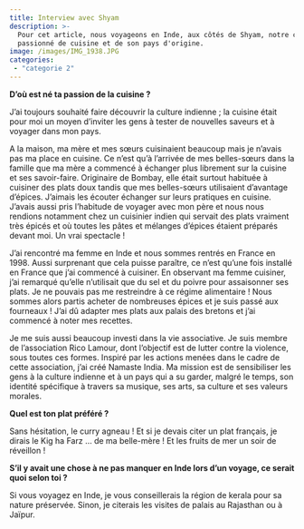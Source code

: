 ```yaml
---
title: Interview avec Shyam
description: >-
  Pour cet article, nous voyageons en Inde, aux côtés de Shyam, notre cuistot
  passionné de cuisine et de son pays d'origine.
image: /images/IMG_1938.JPG
categories:
 - "categorie 2"
---
```

**D’où est né ta passion de la cuisine ?**

J’ai toujours souhaité faire découvrir la culture indienne ; la cuisine était pour moi un moyen d’inviter les gens à tester de nouvelles saveurs et à voyager dans mon pays.

A la maison, ma mère et mes sœurs cuisinaient beaucoup mais je n’avais pas ma place en cuisine. Ce n’est qu’à l’arrivée de mes belles-sœurs dans la famille que ma mère a commencé à échanger plus librement sur la cuisine et ses savoir-faire. Originaire de Bombay, elle était surtout habituée à cuisiner des plats doux tandis que mes belles-sœurs utilisaient d’avantage d’épices. J’aimais les écouter échanger sur leurs pratiques en cuisine. J’avais aussi pris l’habitude de voyager avec mon père et nous nous rendions notamment chez un cuisinier indien qui servait des plats vraiment très épicés et où toutes les pâtes et mélanges d’épices étaient préparés devant moi. Un vrai spectacle !

J’ai rencontré ma femme en Inde et nous sommes rentrés en France en 1998. Aussi surprenant que cela puisse paraître, ce n’est qu’une fois installé en France que j’ai commencé à cuisiner. En observant ma femme cuisiner, j’ai remarqué qu’elle n’utilisait que du sel et du poivre pour assaisonner ses plats. Je ne pouvais pas me restreindre à ce régime alimentaire ! Nous sommes alors partis acheter de nombreuses épices et je suis passé aux fourneaux ! J’ai dû adapter mes plats aux palais des bretons et j’ai commencé à noter mes recettes.

Je me suis aussi beaucoup investi dans la vie associative. Je suis membre de l’association Rico Lamour, dont l’objectif est de lutter contre la violence, sous toutes ces formes. Inspiré par les actions menées dans le cadre de cette association, j’ai créé Namaste India. Ma mission est de sensibiliser les gens à la culture indienne et à un pays qui a su garder, malgré le temps, son identité spécifique à travers sa musique, ses arts, sa culture et ses valeurs morales.



**Quel est ton plat préféré ?**

Sans hésitation, le curry agneau ! Et si je devais citer un plat français, je dirais le Kig ha Farz … de ma belle-mère ! Et les fruits de mer un soir de réveillon !



**S’il y avait une chose à ne pas manquer en Inde lors d’un voyage, ce serait quoi selon toi ?**

Si vous voyagez en Inde, je vous conseillerais la région de kerala pour sa nature préservée. Sinon, je citerais les visites de palais au Rajasthan ou à Jaïpur.



